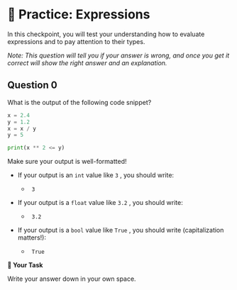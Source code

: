 # 🚧 Practice: Expressions

In this checkpoint, you will test your understanding how to evaluate expressions and to pay attention to their types.  

*Note: This question will tell you if your answer is wrong, and once you get it correct will show the right answer and an explanation.*   

 

## Question 0

What is the output of the following code snippet?  

```python
x = 2.4
y = 1.2
x = x / y
y = 5

print(x ** 2 <= y)
```

Make sure your output is well-formatted!  

-  If your output is an     `int`     value like     `3`     , you should write:  

    -  ```text
        3

        ````


-  If your output is a     `float`     value like     `3.2`     , you should write:  

    -  ```text
        3.2

        ````


-  If your output is a     `bool`     value like     `True`     , you should write (capitalization matters!):  

    -  ```text
        True

        ````





**📝 Your Task**

Write your answer down in your own space.

